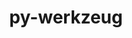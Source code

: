 ---
title: "py-werkzeug"
layout: cache
categories: [package, develop-2025-04-27]
meta: {"compilers": ["none"], "num_specs": 11, "num_specs_by_stack": {"e4s": 2, "hep": 1, "ml-darwin-aarch64-mps": 1, "ml-linux-aarch64-cpu": 3, "ml-linux-aarch64-cuda": 3, "ml-linux-x86_64-cpu": 3, "ml-linux-x86_64-cuda": 3, "ml-linux-x86_64-rocm": 2, "root": 11}, "oss": ["sequoia", "ubuntu22.04", "ubuntu24.04"], "platforms": ["darwin", "linux"], "stacks": ["e4s", "hep", "ml-darwin-aarch64-mps", "ml-linux-aarch64-cpu", "ml-linux-aarch64-cuda", "ml-linux-x86_64-cpu", "ml-linux-x86_64-cuda", "ml-linux-x86_64-rocm", "root"], "targets": ["aarch64", "x86_64_v3"], "versions": ["3.1.3"]}
spec_details: [{"compiler": "none", "hash": "5wzspegdphil4iskm2lwjbgg5uhxbri5", "os": "ubuntu24.04", "platform": "linux", "size": "-", "stacks": ["ml-linux-aarch64-cpu", "ml-linux-aarch64-cuda", "root"], "target": "aarch64", "variants": ["build_system=python_pip"], "versions": ["3.1.3"]}, {"compiler": "none", "hash": "dssb4ws2wqzndpehxgjjevsdgzw6g2fl", "os": "sequoia", "platform": "darwin", "size": "-", "stacks": ["ml-darwin-aarch64-mps", "root"], "target": "aarch64", "variants": ["build_system=python_pip"], "versions": ["3.1.3"]}, {"compiler": "none", "hash": "henbscrwnfgcx6gms4d3ixjpuye3aavg", "os": "ubuntu24.04", "platform": "linux", "size": "-", "stacks": ["ml-linux-x86_64-rocm", "root"], "target": "x86_64_v3", "variants": ["build_system=python_pip"], "versions": ["3.1.3"]}, {"compiler": "none", "hash": "kh3fdrpg24g4q53zlixgpiv7uuzoz56l", "os": "ubuntu24.04", "platform": "linux", "size": "-", "stacks": ["ml-linux-x86_64-cpu", "ml-linux-x86_64-cuda", "ml-linux-x86_64-rocm", "root"], "target": "x86_64_v3", "variants": ["build_system=python_pip"], "versions": ["3.1.3"]}, {"compiler": "none", "hash": "m47swtpn7y2laa3d27srbhwyckftwif5", "os": "ubuntu22.04", "platform": "linux", "size": "-", "stacks": ["hep", "root"], "target": "x86_64_v3", "variants": ["build_system=python_pip"], "versions": ["3.1.3"]}, {"compiler": "none", "hash": "tw7nxmgf4r5xakmfuxcnxrsxhlcj5l4g", "os": "ubuntu24.04", "platform": "linux", "size": "-", "stacks": ["ml-linux-x86_64-cpu", "ml-linux-x86_64-cuda", "root"], "target": "x86_64_v3", "variants": ["build_system=python_pip"], "versions": ["3.1.3"]}, {"compiler": "none", "hash": "wgg4fbkmhya53b47hx2ewzhd3wmcbuus", "os": "ubuntu24.04", "platform": "linux", "size": "-", "stacks": ["ml-linux-x86_64-cpu", "ml-linux-x86_64-cuda", "root"], "target": "x86_64_v3", "variants": ["build_system=python_pip"], "versions": ["3.1.3"]}, {"compiler": "none", "hash": "x6zpnpld6zbk5efo5hikgyxv5q2wqkyc", "os": "ubuntu22.04", "platform": "linux", "size": "-", "stacks": ["e4s", "root"], "target": "x86_64_v3", "variants": ["build_system=python_pip"], "versions": ["3.1.3"]}, {"compiler": "none", "hash": "xiqe52i34ixbe2rsctbrqqszn2swegsx", "os": "ubuntu24.04", "platform": "linux", "size": "-", "stacks": ["ml-linux-aarch64-cpu", "ml-linux-aarch64-cuda", "root"], "target": "aarch64", "variants": ["build_system=python_pip"], "versions": ["3.1.3"]}, {"compiler": "none", "hash": "zeujt25u7qtox2itwdusbymioaaxclnc", "os": "ubuntu22.04", "platform": "linux", "size": "-", "stacks": ["e4s", "root"], "target": "x86_64_v3", "variants": ["build_system=python_pip"], "versions": ["3.1.3"]}, {"compiler": "none", "hash": "zhidhqy4hp5dlm6vprt6yxmi4dbe6er2", "os": "ubuntu24.04", "platform": "linux", "size": "-", "stacks": ["ml-linux-aarch64-cpu", "ml-linux-aarch64-cuda", "root"], "target": "aarch64", "variants": ["build_system=python_pip"], "versions": ["3.1.3"]}]
---